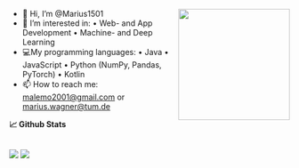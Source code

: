 - 👋 Hi, I’m @Marius1501 <img align=right width=200 height=200  src="https://media.giphy.com/media/MeJgB3yMMwIaHmKD4z/giphy.gif" />
- 👀 I’m interested in:
                         • Web- and App Development
                         • Machine- and Deep Learning
- 💻My programming languages: 
                         • Java
                         • JavaScript
                         • Python (NumPy, Pandas, PyTorch)
                         • Kotlin
- 📫 How to reach me: malemo2001@gmail.com or marius.wagner@tum.de


<b>📈 Github Stats</b>

<br>
  <img src="https://github-readme-stats.vercel.app/api?username=marius1501&show_icons=true&theme=gotham" />
  <img src="https://github-readme-stats.vercel.app/api/top-langs/?username=marius1501&layout=donut" />

<!---
Marius1501/Marius1501 is a ✨ special ✨ repository because its `README.md` (this file) appears on your GitHub profile.
You can click the Preview link to take a look at your changes.
--->
